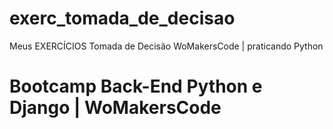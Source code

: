 # exerc_tomada_de_decisao
Meus EXERCÍCIOS Tomada de Decisão WoMakersCode | praticando Python


# Bootcamp Back-End Python e Django | WoMakersCode
